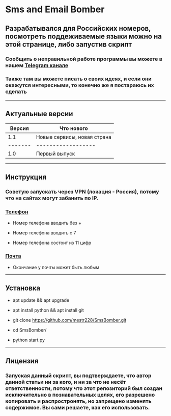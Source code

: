 # Sms and Email Bomber

## Разрабатывался для Российских номеров, посмотреть поддеживаемые языки можно на этой странице, либо запустив скрипт

### Сообщить о неправильной работе программы вы можете в нашем [Telegram канале](https://t.me/mestr228)
### Также там вы можете писать о своих идеях, и если они окажутся интересными, то конечно же я постараюсь их сделать
---

## Актуальные версии

| Версия  | Что нового         |
| ------- | ------------------ |
| 1.1     | Новые сервисы, новая страна |
| ------- | ------------------ |
| 1.0     | Первый выпуск      |
---

## Инструкция
### Советую запускать через VPN (локация - Россия), потому что на сайтах могут забанить по IP.

### [Телефон]()
* Номер телефона вводить без +
- Номер телефона вводить с 7
* Номер телефона состоит из 11 цифр
### [Почта]()
* Окончание у почты может быть любым

---

## Установка
* apt update && apt upgrade
- apt install python && apt install git 
* git clone https://github.com/mestr228/SmsBomber.git
- cd SmsBomber/
* python start.py

---

## Лицензия

### Запуская данный скрипт, вы подтверждаете, что автор данной статьи ни за кого, и ни за что не несёт ответственности, потому что этот репозиторий был создан исключительно в познавательных целях, его разрешено копировать и распростронять, но запрещено изменять содержимое. Вы сами решаете, как его использовать. 

